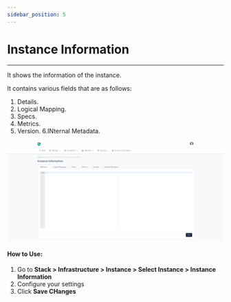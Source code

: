 ```yaml
---
sidebar_position: 5
---
```


# Instance Information

---
It shows the information of the instance.  
  
It contains various fields that are as follows:  
1. Details.
2. Logical Mapping.
3. Specs.
4. Metrics.
5. Version.
6.INternal Metadata.

![Monitor](/img/platform/v8/docs/sysIinformation.png)  

#### How to Use:

1. Go to **Stack > Infrastructure  > Instance > Select Instance > Instance Information**
2. Configure your settings
3. Click **Save CHanges**



